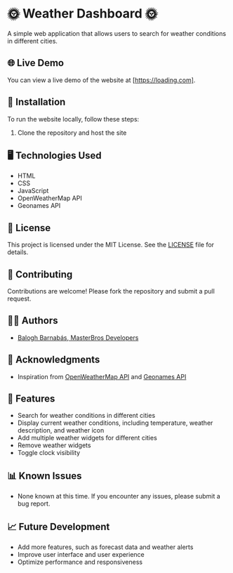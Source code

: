 # 🌞 Weather Dashboard 🌞

A simple web application that allows users to search for weather conditions in different cities.

## 🌐 Live Demo

You can view a live demo of the website at [https://loading.com].

## 🔧 Installation

To run the website locally, follow these steps:

1. Clone the repository and host the site

## 🖥️ Technologies Used

* HTML
* CSS
* JavaScript
* OpenWeatherMap API
* Geonames API


## 📝 License

This project is licensed under the MIT License. See the [LICENSE](LICENSE) file for details.

## 🙌 Contributing

Contributions are welcome! Please fork the repository and submit a pull request.

## 👨‍💻 Authors

* [Balogh Barnabás, MasterBros Developers](https://github.com/bbarni2020)

## 🙏 Acknowledgments

* Inspiration from [OpenWeatherMap API](https://openweathermap.org/api) and [Geonames API](https://www.geonames.org/manageaccount)

## 📝 Features

* Search for weather conditions in different cities
* Display current weather conditions, including temperature, weather description, and weather icon
* Add multiple weather widgets for different cities
* Remove weather widgets
* Toggle clock visibility

## 📊 Known Issues

* None known at this time. If you encounter any issues, please submit a bug report.

## 📈 Future Development

* Add more features, such as forecast data and weather alerts
* Improve user interface and user experience
* Optimize performance and responsiveness
